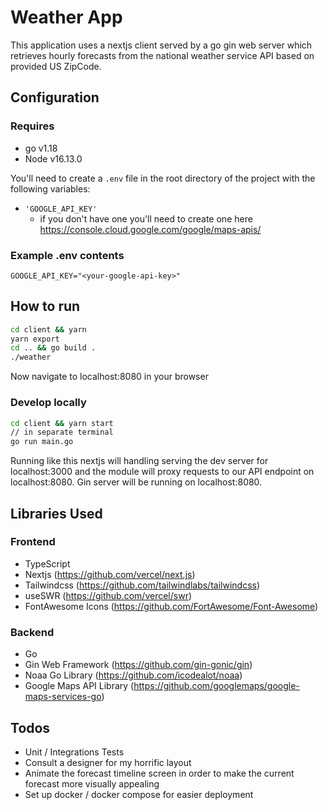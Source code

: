 # Weather App

This application uses a nextjs client served by a go gin web server which retrieves hourly forecasts from the national weather service API based on provided US ZipCode.

## Configuration

### Requires

- go v1.18
- Node v16.13.0

You'll need to create a `.env` file in the root directory of the project with the following variables:

- `'GOOGLE_API_KEY'`
  - if you don't have one you'll need to create one here <https://console.cloud.google.com/google/maps-apis/>

### Example .env contents

```text
GOOGLE_API_KEY="<your-google-api-key>"
```

## How to run

```bash
cd client && yarn
yarn export
cd .. && go build .
./weather 
```

Now navigate to localhost:8080 in your browser

### Develop locally

```bash
cd client && yarn start
// in separate terminal
go run main.go
```

Running like this nextjs will handling serving the dev server for localhost:3000 and the module will proxy requests to our API endpoint on localhost:8080.
Gin server will be running on localhost:8080.

## Libraries Used

### Frontend

- TypeScript
- Nextjs (<https://github.com/vercel/next.js>)
- Tailwindcss (<https://github.com/tailwindlabs/tailwindcss>)
- useSWR (<https://github.com/vercel/swr>)
- FontAwesome Icons (<https://github.com/FortAwesome/Font-Awesome>)

### Backend

- Go
- Gin Web Framework (<https://github.com/gin-gonic/gin>)
- Noaa Go Library (<https://github.com/icodealot/noaa>)
- Google Maps API Library (<https://github.com/googlemaps/google-maps-services-go>)

## Todos

- Unit / Integrations Tests
- Consult a designer for my horrific layout
- Animate the forecast timeline screen in order to make the current forecast more visually appealing
- Set up docker / docker compose for easier deployment
